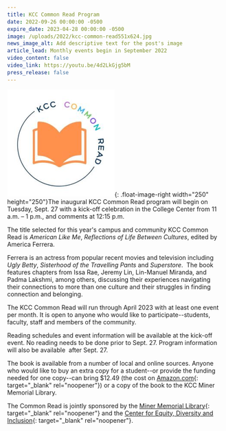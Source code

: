 ```yaml
---
title: KCC Common Read Program
date: 2022-09-26 00:00:00 -0500
expire_date: 2023-04-28 00:00:00 -0500
image: /uploads/2022/kcc-common-read551x624.jpg
news_image_alt: Add descriptive text for the post's image
article_lead: Monthly events begin in September 2022
video_content: false
video_link: https://youtu.be/4d2LkGjg5bM
press_release: false
---
```

![KCC Common Read logo](/uploads/2022/kcc-common-read250x250.jpg "KCC Common Read"){: .float-image-right width="250" height="250"}The inaugural KCC Common Read program will begin on Tuesday, Sept. 27 with a kick-off celebration in the College Center from 11 a.m. – 1 p.m., and comments at 12:15 p.m.

The title selected for this year's campus and community KCC Common Read is *American Like Me*, *Reflections of Life Between Cultures*, edited by America Ferrera.

Ferrera is an actress from popular recent movies and television including *Ugly Betty*, *Sisterhood of the Travelling Pants*&nbsp;and *Superstore*.&nbsp; The book features chapters from Issa Rae, Jeremy Lin, Lin-Manuel Miranda, and Padma Lakshmi, among others, discussing their experiences navigating their connections to more than one culture and their struggles in finding connection and belonging.

The KCC Common Read will run through April 2023 with at least one event per month. It is open to anyone who would like to participate--students, faculty, staff and members of the community.

Reading schedules and event information will be available at the kick-off event. No reading needs to be done prior to Sept. 27. Program information will also be available&nbsp; after Sept. 27.

The book is available from a number of local and online sources. Anyone who would like to buy an extra copy for a student--or provide the funding needed for one copy--can bring $12.49 (the cost on [Amazon.com](https://www.amazon.com/s?k=american+like+me+america+ferrera&amp;crid=1ALIMB1F306TX&amp;sprefix=american+like+%2Caps%2C93&amp;ref=nb_sb_ss_ts-doa-p_2_14){: target="_blank" rel="noopener"}) or a copy of the book to the KCC Miner Memorial Library.

The Common Read is jointly sponsored by the [Miner Memorial Library](https://library.kcc.edu/){: target="_blank" rel="noopener"} and the [Center for Equity, Diversity and Inclusion](https://www.kcc.edu/student-resources/edi/){: target="_blank" rel="noopener"}.